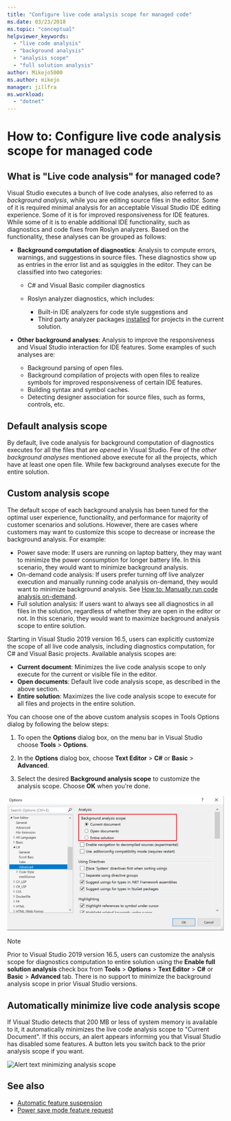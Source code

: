 ```yaml
---
title: "Configure live code analysis scope for managed code"
ms.date: 03/23/2018
ms.topic: "conceptual"
helpviewer_keywords:
  - "live code analysis"
  - "background analysis"
  - "analysis scope"
  - "full solution analysis"
author: Mikejo5000
ms.author: mikejo
manager: jillfra
ms.workload:
  - "dotnet"
---
```

# How to: Configure live code analysis scope for managed code

## What is "Live code analysis" for managed code?
Visual Studio executes a bunch of live code analyses, also referred to as *background analysis*, while you are editing source files in the editor. Some of it is required minimal analysis for an acceptable Visual Studio IDE editing experience. Some of it is for improved responsiveness for IDE features. While some of it is to enable additional IDE functionality, such as diagnostics and code fixes from Roslyn analyzers. Based on the functionality, these analyses can be grouped as follows:

- **Background computation of diagnostics**: Analysis to compute errors, warnings, and suggestions in source files. These diagnostics show up as entries in the error list and as squiggles in the editor. They can be classified into two categories:
  - C# and Visual Basic compiler diagnostics
  - Roslyn analyzer diagnostics, which includes:

    - Built-in IDE analyzers for code style suggestions and
    - Third party analyzer packages [installed](./install-roslyn-analyzers.md) for projects in the current solution.

- **Other background analyses**: Analysis to improve the responsiveness and Visual Studio interaction for IDE features. Some examples of such analyses are:
  - Background parsing of open files.
  - Background compilation of projects with open files to realize symbols for improved responsiveness of certain IDE features.
  - Building syntax and symbol caches.
  - Detecting designer association for source files, such as forms, controls, etc.

## Default analysis scope

By default, live code analysis for background computation of diagnostics executes for all the files that are _opened_ in Visual Studio. Few of the _other background analyses_ mentioned above execute for all the projects, which have at least one open file. While few background analyses execute for the entire solution.

## Custom analysis scope

The default scope of each background analysis has been tuned for the optimal user experience, functionality, and performance for majority of customer scenarios and solutions. However, there are cases where customers may want to customize this scope to decrease or increase the background analysis. For example:

- Power save mode: If users are running on laptop battery, they may want to minimize the power consumption for longer battery life. In this scenario, they would want to minimize background analysis.
- On-demand code analysis: If users prefer turning off live analyzer execution and manually running code analysis on-demand, they would want to minimize background analysis. See [How to: Manually run code analysis on-demand](./how-to-run-code-analysis-manually-for-managed-code.md).
- Full solution analysis: If users want to always see all diagnostics in all files in the solution, regardless of whether they are open in the editor or not. In this scenario, they would want to maximize background analysis scope to entire solution.

Starting in Visual Studio 2019 version 16.5, users can explicitly customize the scope of all live code analysis, including diagnostics computation, for C# and Visual Basic projects. Available analysis scopes are:

- **Current document**: Minimizes the live code analysis scope to only execute for the current or visible file in the editor.
- **Open documents**: Default live code analysis scope, as described in the above section.
- **Entire solution**: Maximizes the live code analysis scope to execute for all files and projects in the entire solution.

You can choose one of the above custom analysis scopes in Tools Options dialog by following the below steps:

1. To open the **Options** dialog box, on the menu bar in Visual Studio choose **Tools** > **Options**.

2. In the **Options** dialog box, choose **Text Editor** > **C#** or **Basic** > **Advanced**.

3. Select the desired **Background analysis scope** to customize the analysis scope. Choose **OK** when you're done.

![Analysis scope.](./media/background-analysis-scope.png)

> [!NOTE]
> Prior to Visual Studio 2019 version 16.5, users can customize the analysis scope for diagnostics computation to entire solution using the **Enable full solution analysis** check box from **Tools** > **Options** > **Text Editor** > **C#** or **Basic** > **Advanced** tab. There is no support to minimize the background analysis scope in prior Visual Studio versions.

## Automatically minimize live code analysis scope

If Visual Studio detects that 200 MB or less of system memory is available to it, it automatically minimizes the live code analysis scope to "Current Document". If this occurs, an alert appears informing you that Visual Studio has disabled some features. A button lets you switch back to the prior analysis scope if you want.

![Alert text minimizing analysis scope](./media/fsa_alert.png)

## See also

- [Automatic feature suspension](./automatic-feature-suspension.md)
- [Power save mode feature request](https://github.com/dotnet/roslyn/issues/38429)
